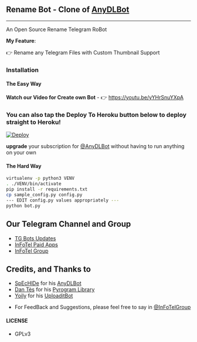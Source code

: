 ## Rename Bot - Clone of  [AnyDLBot](https://telegram.dog/AnyDLBot)
---

An Open Source Rename Telegram RoBot

**My Feature**:

👉 Rename any Telegram Files with Custom Thumbnail Support

### Installation

#### The Easy Way

**Watch our Video for Create own Bot** - 👉 https://youtu.be/yYHrSnuYXpA

### You can also tap the Deploy To Heroku button below to deploy straight to Heroku!

[![Deploy](https://www.herokucdn.com/deploy/button.svg)](https://www.heroku.com/deploy?template=https://github.com/deadsec-testing/TG-Rename-Bot)

**upgrade** your subscription for [@AnyDLBot](https://telegram.dog/AnyDLBot) without having to run anything on your own

#### The Hard Way

```sh
virtualenv -p python3 VENV
. ./VENV/bin/activate
pip install -r requirements.txt
cp sample_config.py config.py
--- EDIT config.py values appropriately ---
python bot.py
```
## Our Telegram Channel and Group

* [TG Bots Updates](https://telegram.dog/TGBotsz)
* [InFoTel Paid Apps](https://telegram.dog/InFoTel14)
* [InFoTel Group](https://telegram.dog/InFoTelGroup)

## Credits, and Thanks to

* [SpEcHlDe](https://telegram.dog/SpEcHlDe) for his [AnyDLBot](https://github.com/SpEcHiDe/AnyDLBot)
* [Dan Tès](https://telegram.dog/haskell) for his [Pyrogram Library](https://github.com/pyrogram/pyrogram)
* [Yoily](https://telegram.dog/YoilyL) for his [UploaditBot](https://telegram.dog/UploaditBot)

- For FeedBack and Suggestions, please feel free to say in [@InFoTelGroup](https://telegram.dog/InFoTelGroup)

#### LICENSE
- GPLv3

